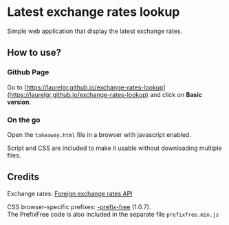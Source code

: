# Latest exchange rates lookup
Simple web application that display the latest exchange rates.

## How to use?
### Github Page
Go to [https://laurelgr.github.io/exchange-rates-lookup](https://laurelgr.github.io/exchange-rates-lookup) and click on __Basic version__.

### On the go
Open the `takeaway.html` file in a browser with javascript enabled.

Script and CSS are included to make it usable without downloading multiple files.

## Credits
Exchange rates: [Foreign exchange rates API](https://exchangeratesapi.io)

CSS browser-specific prefixes: [-prefix-free](https://projects.verou.me/prefixfree/) (1.0.7).  
The PrefixFree code is also included in the separate file `prefixfree.min.js`
